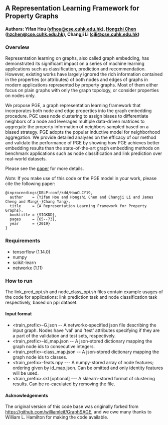 ## A Representation Learning Framework for Property Graphs

#### Authors: Yifan Hou (yfhou@cse.cuhk.edu.hk), [Hongzhi Chen](https://yaobaiwei.github.io/) (hzchen@cse.cuhk.edu.hk), Changji Li (cjli@cse.cuhk.edu.hk)

### Overview

Representation learning on graphs, also called graph embedding, has demonstrated its significant impact on a series of machine learning applications such as classification, prediction and recommendation. 
However, existing works have largely ignored the rich information contained in the properties (or attributes) of both nodes and edges of graphs in modern applications represented by property graphs. Most of them either focus on plain graphs with only the graph topology, or consider properties on nodes only.

We propose PGE, a graph representation learning framework that incorporates both node and edge properties into the graph embedding procedure.
PGE uses node clustering to assign biases to differentiate neighbors of a node and leverages multiple data-driven matrices to aggregate the property information of neighbors sampled based on a biased strategy. PGE adopts the popular inductive model for neighborhood aggregation. 
We provide detailed analyses on the efficacy of our method and validate the performance of PGE by showing how PGE achieves better embedding results than the state-of-the-art graph embedding methods on benchmark applications such as node classification and link prediction over real-world datasets.

Please see the [paper](https://www.kdd.org/kdd2019/accepted-papers/view/a-representation-learning-framework-for-property-graphs) for more details.

*Note:* If you make use of this code or the PGE model in your work, please cite the following paper:

    @inproceedings{DBLP:conf/kdd/HouCLCY19,
      author    = {Yifan Hou and Hongzhi Chen and Changji Li and James Cheng and Ming{-}Chang Yang},
      title     = {A Representation Learning Framework for Property Graphs},
      booktitle = {SIGKDD},
      pages     = {65--73},
      year      = {2019}
    }

### Requirements

* tensorflow (1.14.0)
* numpy
* scikit-learn
* networkx (1.11)

### How to run

The link_pred_ppi.sh and node_class_ppi.sh files contain example usages of the code for applications: link prediction task and node classification task respectively, based on ppi dataset.

#### Input format

* <train_prefix>-G.json -- A networkx-specified json file describing the input graph. Nodes have 'val' and 'test' attributes specifying if they are a part of the validation and test sets, respectively.
* <train_prefix>-id_map.json -- A json-stored dictionary mapping the graph node ids to consecutive integers.
* <train_prefix>-class_map.json -- A json-stored dictionary mapping the graph node ids to classes.
* <train_prefix>-feats.npy --- A numpy-stored array of node features; ordering given by id_map.json. Can be omitted and only identity features will be used.
* <train_prefix>.skl [optional] --- A sklearn-stored format of clustering results. Can be re-caculated by removing the file.

#### Acknowledgements

The original version of this code base was originally forked from https://github.com/williamleif/GraphSAGE, and we owe many thanks to William L. Hamilton for making the code available.

